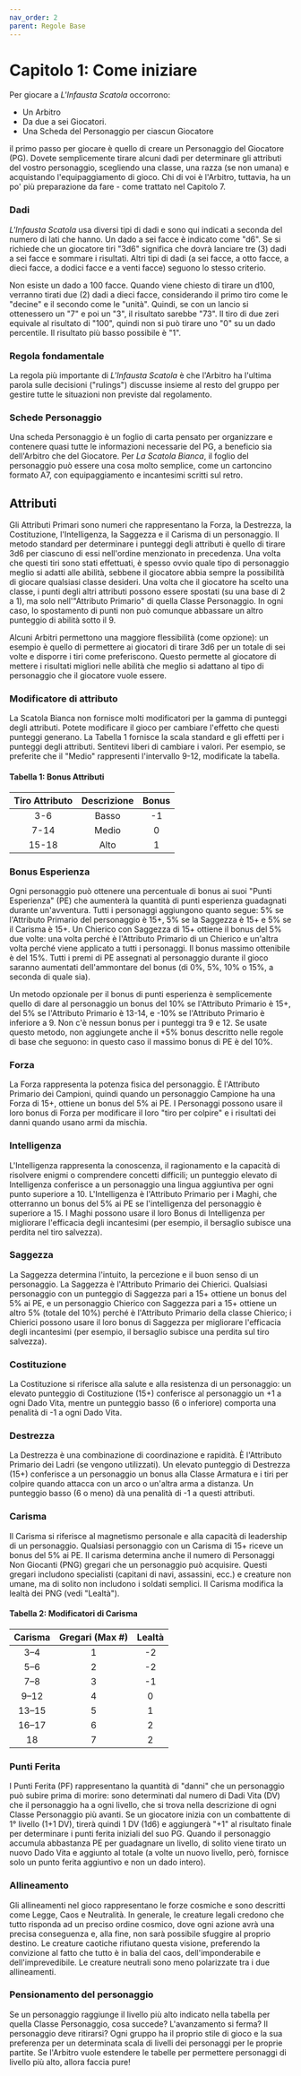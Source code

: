 ```yaml
---
nav_order: 2
parent: Regole Base
---
```


# Capitolo 1: Come iniziare

Per giocare a *L'Infausta Scatola* occorrono: 
* Un Arbitro 
* Da due a sei Giocatori. 
* Una Scheda del Personaggio per ciascun Giocatore
 
il primo passo per giocare è quello di creare un Personaggio del Giocatore (PG). Dovete semplicemente tirare alcuni dadi per determinare gli attributi del vostro personaggio, scegliendo una classe, una razza (se non umana) e acquistando l'equipaggiamento di gioco. Chi di voi è l'Arbitro, tuttavia, ha un po' più preparazione da fare - come trattato nel Capitolo 7.

### Dadi

*L'Infausta Scatola*  usa diversi tipi di dadi e sono qui indicati a seconda del numero di lati che hanno. 
Un dado a sei facce è indicato come "d6". Se si richiede che un giocatore tiri "3d6" significa che dovrà lanciare tre (3) dadi a sei facce e sommare i risultati. 
Altri tipi di dadi (a sei facce, a otto facce, a dieci facce, a dodici facce e a venti facce) seguono lo stesso criterio.

Non esiste un dado a 100 facce. Quando viene chiesto di tirare un d100, verranno tirati due (2) dadi a dieci facce, considerando il primo tiro come le "decine" e il secondo come le "unità". Quindi, se con un lancio si ottenessero un "7" e poi un "3", il risultato sarebbe "73". Il tiro di due zeri equivale al risultato di "100", quindi non si può tirare uno "0" su un dado percentile. Il risultato più basso possibile è "1".

### Regola fondamentale

La regola più importante di *L'Infausta Scatola* è che l'Arbitro ha l'ultima parola sulle decisioni ("rulings") discusse insieme al resto del gruppo per gestire tutte le situazioni non previste dal regolamento. 

### Schede Personaggio

Una scheda Personaggio è un foglio di carta pensato per organizzare e contenere quasi tutte le informazioni necessarie del PG, a beneficio sia dell'Arbitro che del Giocatore.
Per *La Scatola Bianca*, il foglio del personaggio può essere una cosa molto semplice, come un cartoncino formato A7, con equipaggiamento e incantesimi scritti sul retro.

## Attributi

Gli Attributi Primari sono numeri che rappresentano la Forza, la Destrezza, la Costituzione, l'Intelligenza, la Saggezza e il Carisma di un personaggio. Il metodo standard per determinare i punteggi degli attributi è quello di tirare 3d6 per ciascuno di essi nell'ordine menzionato in precedenza. Una volta che questi tiri sono stati effettuati, è spesso ovvio quale tipo di personaggio meglio si adatti alle abilità, sebbene il giocatore abbia sempre la possibilità di giocare qualsiasi classe desideri. Una volta che il giocatore ha scelto una classe, i punti degli altri attributi possono essere spostati (su una base di 2 a 1), ma solo nell'"Attributo Primario" di quella Classe Personaggio. In ogni caso, lo spostamento di punti non può comunque abbassare un altro punteggio di abilità sotto il 9. 

Alcuni Arbitri permettono una maggiore flessibilità (come opzione): un esempio è quello di permettere ai giocatori di tirare 3d6 per un totale di sei volte e disporre i tiri come preferiscono. Questo permette al giocatore di mettere i risultati migliori nelle abilità che meglio si adattano al tipo di personaggio che il giocatore vuole essere.

### Modificatore di attributo

La Scatola Bianca non fornisce molti modificatori per la gamma di punteggi degli attributi. Potete modificare il gioco per cambiare l'effetto che questi punteggi generano. La Tabella 1 fornisce la scala standard e gli effetti per i punteggi degli attributi. Sentitevi liberi di cambiare i valori. Per esempio, se preferite che il "Medio" rappresenti l'intervallo 9-12, modificate la tabella.

#### Tabella 1: Bonus Attributi

| Tiro Attributo | Descrizione | Bonus |
|:--------------:|:-----------:|:-----:|
| 3-6            | Basso       | -1    |
| 7-14           | Medio       | 0     |
| 15-18          | Alto        | 1     |

### Bonus Esperienza

Ogni personaggio può ottenere una percentuale di bonus ai suoi "Punti Esperienza" (PE) che aumenterà la quantità di punti esperienza guadagnati durante un'avventura. Tutti i personaggi aggiungono quanto segue: 5% se l'Attributo Primario del personaggio è 15+, 5% se la Saggezza è 15+ e 5% se il Carisma è 15+. Un Chierico con Saggezza di 15+ ottiene il bonus del 5% due volte: una volta perché è l'Attributo Primario di un Chierico e un'altra volta perché viene applicato a tutti i personaggi. Il bonus massimo ottenibile è del 15%. Tutti i premi di PE assegnati al personaggio durante il gioco saranno aumentati dell'ammontare del bonus (di 0%, 5%, 10% o 15%, a seconda di quale sia).

Un metodo opzionale per il bonus di punti esperienza è semplicemente quello di dare al personaggio un bonus del 10% se l'Attributo Primario è 15+, del 5% se l'Attributo Primario è 13-14, e -10% se l'Attributo Primario è inferiore a 9. Non c'è nessun bonus per i punteggi tra 9 e 12. Se usate questo metodo, non aggiungete anche il +5% bonus descritto nelle regole di base che seguono: in questo caso il massimo bonus di PE è del 10%.

### Forza

La Forza rappresenta la potenza fisica del personaggio. È l'Attributo Primario dei Campioni, quindi quando un personaggio Campione ha una Forza di 15+, ottiene un bonus del 5% ai PE. I Personaggi possono usare il loro bonus di Forza per modificare il loro "tiro per colpire" e i risultati dei danni quando usano armi da mischia.

### Intelligenza

L'Intelligenza rappresenta la conoscenza, il ragionamento e la capacità di risolvere enigmi o comprendere concetti difficili; un punteggio elevato di Intelligenza conferisce a un personaggio una lingua aggiuntiva per ogni punto superiore a 10. L'Intelligenza è l'Attributo Primario per i Maghi, che otterranno un bonus del 5% ai PE se l'intelligenza del personaggio è superiore a 15. I Maghi possono usare il loro Bonus di Intelligenza per migliorare l'efficacia degli incantesimi (per esempio, il bersaglio subisce una perdita nel tiro salvezza).

### Saggezza

La Saggezza determina l'intuito, la percezione e il buon senso di un personaggio. La Saggezza è l'Attributo Primario dei Chierici. Qualsiasi personaggio con un punteggio di Saggezza pari a 15+ ottiene un bonus del 5% ai PE, e un personaggio Chierico con Saggezza pari a 15+ ottiene un altro 5% (totale del 10%) perché è l'Attributo Primario della classe Chierico; i Chierici possono usare il loro bonus di Saggezza per migliorare l'efficacia degli incantesimi (per esempio, il bersaglio subisce una perdita sul tiro salvezza).

### Costituzione

La Costituzione si riferisce alla salute e alla resistenza di un personaggio: un elevato punteggio di Costituzione (15+) conferisce al personaggio un +1 a ogni Dado Vita, mentre un punteggio basso (6 o inferiore) comporta una penalità di -1 a ogni Dado Vita.

### Destrezza

La Destrezza è una combinazione di coordinazione e rapidità. È l'Attributo Primario dei Ladri (se vengono utilizzati). Un elevato punteggio di Destrezza (15+) conferisce a un personaggio un bonus alla Classe Armatura e i tiri per colpire quando attacca con un arco o un'altra arma a distanza. Un punteggio basso (6 o meno) dà una penalità di -1 a questi attributi.

### Carisma

Il Carisma si riferisce al magnetismo personale e alla capacità di leadership di un personaggio. Qualsiasi personaggio con un Carisma di 15+ riceve un bonus del 5% ai PE. Il carisma determina anche il numero di Personaggi Non Giocanti (PNG) gregari che un personaggio può acquisire. Questi gregari includono specialisti (capitani di navi, assassini, ecc.) e creature non umane, ma di solito non includono i soldati semplici. Il Carisma modifica la lealtà dei PNG (vedi "Lealtà").

#### Tabella 2: Modificatori di Carisma

| Carisma | Gregari (Max #) | Lealtà |
|:-------:|:---------------:|:------:|
| 3–4     | 1               | -2     |
| 5–6     | 2               | -2     |
| 7–8     | 3               | -1     |
| 9–12    | 4               | 0      |
| 13–15   | 5               | 1      |
| 16–17   | 6               | 2      |
| 18      | 7               | 2      |

### Punti Ferita

I Punti Ferita (PF) rappresentano la quantità di "danni" che un personaggio può subire prima di morire: sono determinati dal numero di Dadi Vita (DV) che il personaggio ha a ogni livello, che si trova nella descrizione di ogni Classe Personaggio più avanti. Se un giocatore inizia con un combattente di 1° livello (1+1 DV), tirerà quindi 1 DV (1d6) e aggiungerà "+1" al risultato finale per determinare i punti ferita iniziali del suo PG. Quando il personaggio accumula abbastanza PE per guadagnare un livello, di solito viene tirato un nuovo Dado Vita e aggiunto al totale (a volte un nuovo livello, però, fornisce solo un punto ferita aggiuntivo e non un dado intero).

### Allineamento

Gli allineamenti nel gioco rappresentano le forze cosmiche e sono descritti come Legge, Caos e Neutralità. 
In generale, le creature legali credono che tutto risponda ad un preciso ordine cosmico, dove ogni azione avrà una precisa conseguenza e, alla fine, non sarà possibile sfuggire al proprio destino.
Le creature caotiche rifiutano questa visione, preferendo la convizione al fatto che tutto è in balia del caos, dell'imponderabile e dell'imprevedibile. 
Le creature neutrali sono meno polarizzate tra i due allineamenti. 

### Pensionamento del personaggio

Se un personaggio raggiunge il livello più alto indicato nella tabella per quella Classe Personaggio, cosa succede? L'avanzamento si ferma? Il personaggio deve ritirarsi? Ogni gruppo ha il proprio stile di gioco e la sua preferenza per un determinata scala di livelli dei personaggi per le proprie partite. Se l'Arbitro vuole estendere le tabelle per permettere personaggi di livello più alto, allora faccia pure!

